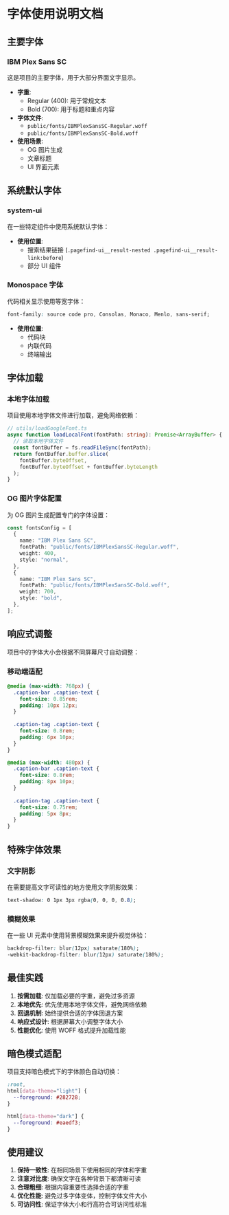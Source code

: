 # 字体使用说明文档

## 主要字体

### IBM Plex Sans SC
这是项目的主要字体，用于大部分界面文字显示。

- **字重**:
  - Regular (400): 用于常规文本
  - Bold (700): 用于标题和重点内容
- **字体文件**:
  - `public/fonts/IBMPlexSansSC-Regular.woff`
  - `public/fonts/IBMPlexSansSC-Bold.woff`
- **使用场景**:
  - OG 图片生成
  - 文章标题
  - UI 界面元素

## 系统默认字体

### system-ui
在一些特定组件中使用系统默认字体：

- **使用位置**:
  - 搜索结果链接 (`.pagefind-ui__result-nested .pagefind-ui__result-link:before`)
  - 部分 UI 组件

### Monospace 字体
代码相关显示使用等宽字体：

```css
font-family: source code pro, Consolas, Monaco, Menlo, sans-serif;
```

- **使用位置**:
  - 代码块
  - 内联代码
  - 终端输出

## 字体加载

### 本地字体加载
项目使用本地字体文件进行加载，避免网络依赖：

```typescript
// utils/loadGoogleFont.ts
async function loadLocalFont(fontPath: string): Promise<ArrayBuffer> {
  // 读取本地字体文件
  const fontBuffer = fs.readFileSync(fontPath);
  return fontBuffer.buffer.slice(
    fontBuffer.byteOffset,
    fontBuffer.byteOffset + fontBuffer.byteLength
  );
}
```

### OG 图片字体配置
为 OG 图片生成配置专门的字体设置：

```typescript
const fontsConfig = [
  {
    name: "IBM Plex Sans SC",
    fontPath: "public/fonts/IBMPlexSansSC-Regular.woff",
    weight: 400,
    style: "normal",
  },
  {
    name: "IBM Plex Sans SC",
    fontPath: "public/fonts/IBMPlexSansSC-Bold.woff",
    weight: 700,
    style: "bold",
  },
];
```

## 响应式调整

项目中的字体大小会根据不同屏幕尺寸自动调整：

### 移动端适配
```css
@media (max-width: 768px) {
  .caption-bar .caption-text {
    font-size: 0.85rem;
    padding: 10px 12px;
  }
  
  .caption-tag .caption-text {
    font-size: 0.8rem;
    padding: 6px 10px;
  }
}

@media (max-width: 480px) {
  .caption-bar .caption-text {
    font-size: 0.8rem;
    padding: 8px 10px;
  }
  
  .caption-tag .caption-text {
    font-size: 0.75rem;
    padding: 5px 8px;
  }
}
```

## 特殊字体效果

### 文字阴影
在需要提高文字可读性的地方使用文字阴影效果：

```css
text-shadow: 0 1px 3px rgba(0, 0, 0, 0.8);
```

### 模糊效果
在一些 UI 元素中使用背景模糊效果来提升视觉体验：

```css
backdrop-filter: blur(12px) saturate(180%);
-webkit-backdrop-filter: blur(12px) saturate(180%);
```

## 最佳实践

1. **按需加载**: 仅加载必要的字重，避免过多资源
2. **本地优先**: 优先使用本地字体文件，避免网络依赖
3. **回退机制**: 始终提供合适的字体回退方案
4. **响应式设计**: 根据屏幕大小调整字体大小
5. **性能优化**: 使用 WOFF 格式提升加载性能

## 暗色模式适配

项目支持暗色模式下的字体颜色自动切换：

```css
:root,
html[data-theme="light"] {
  --foreground: #282728;
}

html[data-theme="dark"] {
  --foreground: #eaedf3;
}
```

## 使用建议

1. **保持一致性**: 在相同场景下使用相同的字体和字重
2. **注意对比度**: 确保文字在各种背景下都清晰可读
3. **合理粗细**: 根据内容重要性选择合适的字重
4. **优化性能**: 避免过多字体变体，控制字体文件大小
5. **可访问性**: 保证字体大小和行高符合可访问性标准
